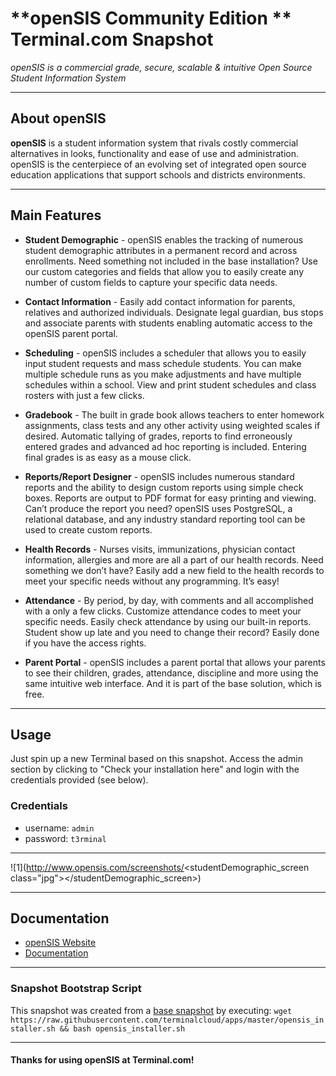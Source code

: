 # **openSIS Community Edition ** Terminal.com Snapshot

*openSIS is a commercial grade, secure, scalable & intuitive Open Source Student Information System*

---

## About openSIS

**openSIS** is a student information system that rivals costly commercial alternatives in looks, functionality and ease of use and administration. openSIS is the centerpiece of an evolving set of integrated open source education applications that support schools and districts environments.

---

## Main Features

- **Student Demographic** - openSIS enables the tracking of numerous student demographic attributes in a permanent record and across enrollments. Need something not included in the base installation? Use our custom categories and fields that allow you to easily create any number of custom fields to capture your specific data needs.

- **Contact Information** - Easily add contact information for parents, relatives and authorized individuals. Designate legal guardian, bus stops and associate parents with students enabling automatic access to the openSIS parent portal.


- **Scheduling** - openSIS includes a scheduler that allows you to easily input student requests and mass schedule students. You can make multiple schedule runs as you make adjustments and have multiple schedules within a school. View and print student schedules and class rosters with just a few clicks.

- **Gradebook** - The built in grade book allows teachers to enter homework assignments, class tests and any other activity using weighted scales if desired. Automatic tallying of grades, reports to find erroneously entered grades and advanced ad hoc reporting is included. Entering final grades is as easy as a mouse click.


- **Reports/Report Designer** - openSIS includes numerous standard reports and the ability to design custom reports using simple check boxes. Reports are output to PDF format for easy printing and viewing. Can’t produce the report you need? openSIS uses PostgreSQL, a relational database, and any industry standard reporting tool can be used to create custom reports.


- **Health Records** - Nurses visits, immunizations, physician contact information, allergies and more are all a part of our health records. Need something we don’t have? Easily add a new field to the health records to meet your specific needs without any programming. It’s easy!

- **Attendance** - By period, by day, with comments and all accomplished with a only a few clicks. Customize attendance codes to meet your specific needs. Easily check attendance by using our built-in reports. Student show up late and you need to change their record? Easily done if you have the access rights.

- **Parent Portal** - openSIS includes a parent portal that allows your parents to see their children, grades, attendance, discipline and more using the same intuitive web interface. And it is part of the base solution, which is free.


---

## Usage

Just spin up a new Terminal based on this snapshot. Access the admin section by clicking to "Check your installation here" and login with the credentials provided (see below).

### Credentials

- username: `admin`
- password: `t3rminal`

---

![1](http://www.opensis.com/screenshots/<studentDemographic_screen class="jpg"></studentDemographic_screen>)

---

## Documentation

- [openSIS Website](http://www.opensis.com/)
- [Documentation](http://sourceforge.net/projects/opensis-ce/)

---

### Snapshot Bootstrap Script

This snapshot was created from a [base snapshot](https://www.terminal.com/tiny/FzpHiTXG1K) by executing:
`wget https://raw.githubusercontent.com/terminalcloud/apps/master/opensis_installer.sh && bash opensis_installer.sh`

---

#### Thanks for using openSIS at Terminal.com!
